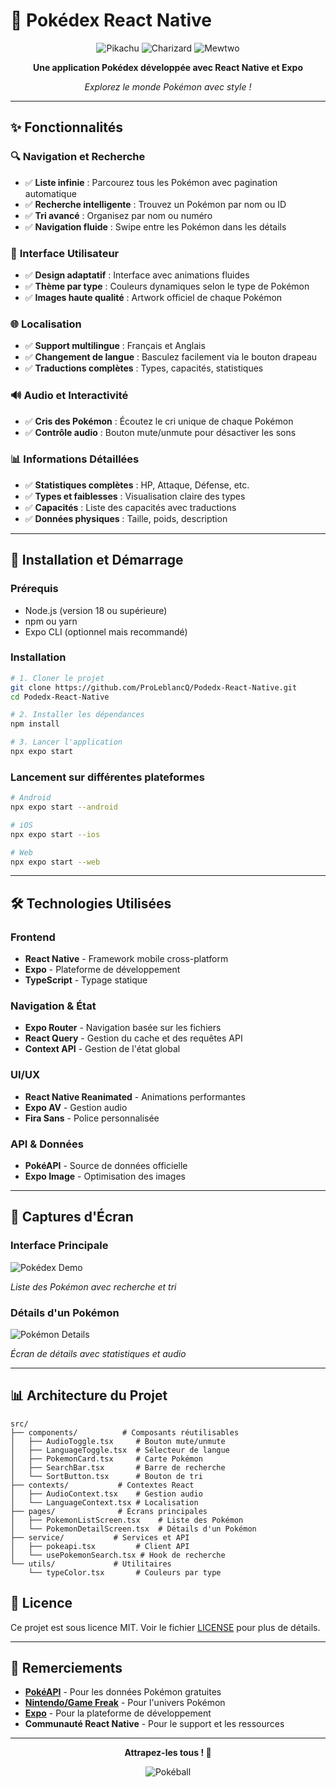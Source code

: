 # 📱 Pokédex React Native

<div align="center">

![Pikachu](https://raw.githubusercontent.com/PokeAPI/sprites/master/sprites/pokemon/other/official-artwork/25.png)
![Charizard](https://raw.githubusercontent.com/PokeAPI/sprites/master/sprites/pokemon/other/official-artwork/6.png)
![Mewtwo](https://raw.githubusercontent.com/PokeAPI/sprites/master/sprites/pokemon/other/official-artwork/150.png)

**Une application Pokédex développée avec React Native et Expo**

*Explorez le monde Pokémon avec style !*

</div>

---

## ✨ Fonctionnalités

### 🔍 **Navigation et Recherche**
- ✅ **Liste infinie** : Parcourez tous les Pokémon avec pagination automatique
- ✅ **Recherche intelligente** : Trouvez un Pokémon par nom ou ID
- ✅ **Tri avancé** : Organisez par nom ou numéro
- ✅ **Navigation fluide** : Swipe entre les Pokémon dans les détails

### 🎨 **Interface Utilisateur**
- ✅ **Design adaptatif** : Interface avec animations fluides
- ✅ **Thème par type** : Couleurs dynamiques selon le type de Pokémon
- ✅ **Images haute qualité** : Artwork officiel de chaque Pokémon

### 🌐 **Localisation**
- ✅ **Support multilingue** : Français et Anglais
- ✅ **Changement de langue** : Basculez facilement via le bouton drapeau
- ✅ **Traductions complètes** : Types, capacités, statistiques

### 🔊 **Audio et Interactivité**
- ✅ **Cris des Pokémon** : Écoutez le cri unique de chaque Pokémon
- ✅ **Contrôle audio** : Bouton mute/unmute pour désactiver les sons

### 📊 **Informations Détaillées**
- ✅ **Statistiques complètes** : HP, Attaque, Défense, etc.
- ✅ **Types et faiblesses** : Visualisation claire des types
- ✅ **Capacités** : Liste des capacités avec traductions
- ✅ **Données physiques** : Taille, poids, description

---

## 🚀 Installation et Démarrage

### Prérequis
- Node.js (version 18 ou supérieure)
- npm ou yarn
- Expo CLI (optionnel mais recommandé)

### Installation

```bash
# 1. Cloner le projet
git clone https://github.com/ProLeblancQ/Podedx-React-Native.git
cd Podedx-React-Native

# 2. Installer les dépendances
npm install

# 3. Lancer l'application
npx expo start
```

### Lancement sur différentes plateformes

```bash
# Android
npx expo start --android

# iOS
npx expo start --ios

# Web
npx expo start --web
```

---

## 🛠️ Technologies Utilisées

### **Frontend**
- **React Native** - Framework mobile cross-platform
- **Expo** - Plateforme de développement
- **TypeScript** - Typage statique

### **Navigation & État**
- **Expo Router** - Navigation basée sur les fichiers
- **React Query** - Gestion du cache et des requêtes API
- **Context API** - Gestion de l'état global

### **UI/UX**
- **React Native Reanimated** - Animations performantes
- **Expo AV** - Gestion audio
- **Fira Sans** - Police personnalisée

### **API & Données**
- **PokéAPI** - Source de données officielle
- **Expo Image** - Optimisation des images

---

## 📱 Captures d'Écran

### Interface Principale
![Pokédex Demo](https://raw.githubusercontent.com/PokeAPI/sprites/master/sprites/pokemon/other/official-artwork/1.png)

*Liste des Pokémon avec recherche et tri*

### Détails d'un Pokémon  
![Pokémon Details](https://raw.githubusercontent.com/PokeAPI/sprites/master/sprites/pokemon/other/official-artwork/151.png)

*Écran de détails avec statistiques et audio*

---

## 📊 Architecture du Projet

```
src/
├── components/          # Composants réutilisables
│   ├── AudioToggle.tsx     # Bouton mute/unmute
│   ├── LanguageToggle.tsx  # Sélecteur de langue
│   ├── PokemonCard.tsx     # Carte Pokémon
│   ├── SearchBar.tsx       # Barre de recherche
│   └── SortButton.tsx      # Bouton de tri
├── contexts/           # Contextes React
│   ├── AudioContext.tsx    # Gestion audio
│   └── LanguageContext.tsx # Localisation
├── pages/              # Écrans principales
│   ├── PokemonListScreen.tsx    # Liste des Pokémon
│   └── PokemonDetailScreen.tsx  # Détails d'un Pokémon
├── service/           # Services et API
│   ├── pokeapi.tsx         # Client API
│   └── usePokemonSearch.tsx # Hook de recherche
└── utils/             # Utilitaires
    └── typeColor.tsx       # Couleurs par type
```


## 📄 Licence

Ce projet est sous licence MIT. Voir le fichier [LICENSE](LICENSE) pour plus de détails.

---

## 🙏 Remerciements

- **[PokéAPI](https://pokeapi.co/)** - Pour les données Pokémon gratuites
- **[Nintendo/Game Freak](https://www.pokemon.com/)** - Pour l'univers Pokémon
- **[Expo](https://expo.dev/)** - Pour la plateforme de développement
- **Communauté React Native** - Pour le support et les ressources

---

<div align="center">

**Attrapez-les tous ! 🎯**

![Pokéball](https://raw.githubusercontent.com/PokeAPI/sprites/master/sprites/items/poke-ball.png)

</div>